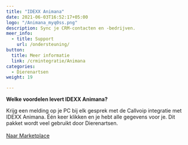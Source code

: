 ```yaml
---
title: "IDEXX Animana"
date: 2021-06-03T16:52:17+05:00
logo: "/Animana_myq0ss.png"
description: Sync je CRM-contacten en -bedrijven.
meer_info:
  - title: Support
    url: /ondersteuning/
button:
  title: Meer informatie
  link: /crmintegratie/Animana
categories:
  - Dierenartsen
weight: 19

---
```


**Welke voordelen levert IDEXX Animana?**

Krijg een melding op je PC bij elk gesprek met de Callvoip integratie met IDEXX Animana. Één keer klikken en je hebt alle gegevens voor je. Dit pakket wordt veel gebruikt door Dierenartsen.<br><br><a href="/marketplace" class="button">Naar Marketplace</a>
